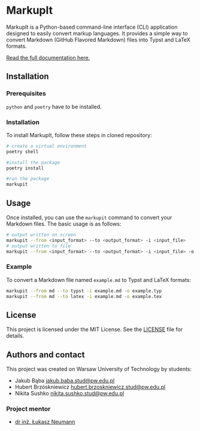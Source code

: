 # MarkupIt

MarkupIt is a Python-based command-line interface (CLI) application designed to easily convert markup languages. It provides a simple way to convert Markdown (GitHub Flavored Markdown) files into Typst and LaTeX formats.

[Read the full documentation here.](https://b0mbix.github.io/markupit/)

## Installation
### Prerequisites
`python` and `poetry` have to be installed.

### Installation
To install MarkupIt, follow these steps in cloned repository:
```sh
# create a virtual environment
poetry shell

#install the package
poetry install

#run the package
markupit
```

## Usage
Once installed, you can use the `markupit` command to convert your Markdown files. The basic usage is as follows:

```sh
# output written on screen
markupit --from <input_format> --to <output_format> -i <input_file>
# output written to file
markupit --from <input_format> --to <output_format> -i <input_file> -o <output_file>
```

### Example
To convert a Markdown file named `example.md` to Typst and LaTeX formats:
```sh
markupit --from md --to typst -i example.md -o example.typ
markupit --from md --to latex -i example.md -o example.tex
```

## License
This project is licensed under the MIT License. See the [LICENSE](LICENSE) file for details.

## Authors and contact
This project was created on Warsaw University of Technology by students:
- Jakub Bąba <jakub.baba.stud@pw.edu.pl>
- Hubert Brzóskniewicz <hubert.brzoskniewicz.stud@pw.edu.pl>
- Nikita Sushko <nikita.sushko.stud@pw.edu.pl>

### Project mentor
- [dr inż. Łukasz Neumann](https://repo.pw.edu.pl/info/author/WUT7244d020213e4e41ac349f81b7b6f3b0/%25C5%2581ukasz%2BNeumann+title?affil=IN&r=publication&lang=pl)
